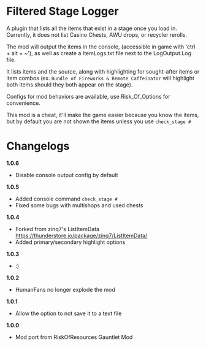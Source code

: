 ﻿# Filtered Stage Logger

A plugin that lists all the items that exist in a stage once you load in. Currently, it does not list Casino Chests, AWU drops, or recycler rerolls. 

The mod will output the items in the console, (accessible in game with 'ctrl + alt + ~'), as well as create a ItemLogs.txt file next to the LogOutput.Log file.

It lists items and the source, along with highlighting for sought-after items or item combos (ex. `Bundle of Fireworks & Remote Caffeinator` will highlight both items should they both appear on the stage).

Configs for mod behaviors are available, use Risk_Of_Options for convenience.

This mod is a cheat, it'll make the game easier because you know the items, but by default you are not shown the items unless you use `check_stage #`

# Changelogs

**1.0.6**

- Disable console output config by default

**1.0.5**

- Added console command `check_stage #`
- Fixed some bugs with multishops and used chests

**1.0.4**

- Forked from zinq7's ListItemData https://thunderstore.io/package/zinq7/ListItemData/
- Added primary/secondary highlight options

**1.0.3**

-  :)

**1.0.2**

- HumanFans no longer explode the mod 

**1.0.1**

- Allow the option to not save it to a text file 

**1.0.0**

- Mod port from RiskOfResources Gauntlet Mod
